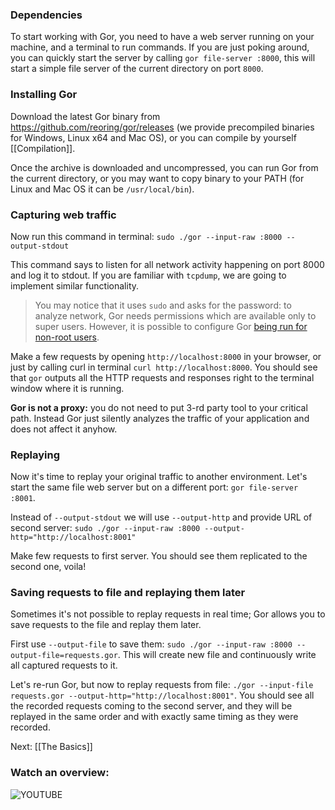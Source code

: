 ### Dependencies
To start working with Gor, you need to have a web server running on your machine, and a terminal to run commands. If you are just poking around, you can quickly start the server by calling `gor file-server :8000`, this will start a simple file server of the current directory on port `8000`. 

### Installing Gor
Download the latest Gor binary from https://github.com/reoring/gor/releases (we provide precompiled binaries for Windows, Linux x64 and Mac OS), or you can compile by yourself [[Compilation]].

Once the archive is downloaded and uncompressed, you can run Gor from the current directory, or you may want to copy binary to your PATH (for Linux and Mac OS it can be `/usr/local/bin`).

### Capturing web traffic
Now run this command in terminal: `sudo ./gor --input-raw :8000 --output-stdout`

This command says to listen for all network activity happening on port 8000 and log it to stdout.
If you are familiar with `tcpdump`, we are going to implement similar functionality. 

> You may notice that it uses `sudo` and asks for the password: to analyze network, Gor needs permissions which are available only to super users.
> However, it is possible to configure Gor [being run for non-root users](Running-as-non-root-user).


Make a few requests by opening `http://localhost:8000` in your browser, or just by calling curl in terminal `curl http://localhost:8000`. You should see that `gor` outputs all the HTTP requests and responses right to the terminal window where it is running. 


**Gor is not a proxy:** you do not need to put 3-rd party tool to your critical path. Instead Gor just silently analyzes the traffic of your application and does not affect it anyhow.

### Replaying

Now it's time to replay your original traffic to another environment. Let's start the same file web server but on a different port: `gor file-server :8001`. 

Instead of `--output-stdout` we will use `--output-http` and provide URL of second server: `sudo ./gor --input-raw :8000 --output-http="http://localhost:8001"`

Make few requests to first server. You should see them replicated to the second one, voila! 

### Saving requests to file and replaying them later
Sometimes it's not possible to replay requests in real time; Gor allows you to save requests to the file and replay them later. 

First use `--output-file` to save them: `sudo ./gor --input-raw :8000 --output-file=requests.gor`. This will create new file and continuously write all captured requests to it. 

Let's re-run Gor, but now to replay requests from file: `./gor --input-file requests.gor --output-http="http://localhost:8001"`. You should see all the recorded requests coming to the second server, and they will be replayed in the same order and with exactly same timing as they were recorded.

Next: [[The Basics]]

### Watch an overview:


![YOUTUBE](https://www.youtube.com/watch?v=CxuKZcMKaW4)